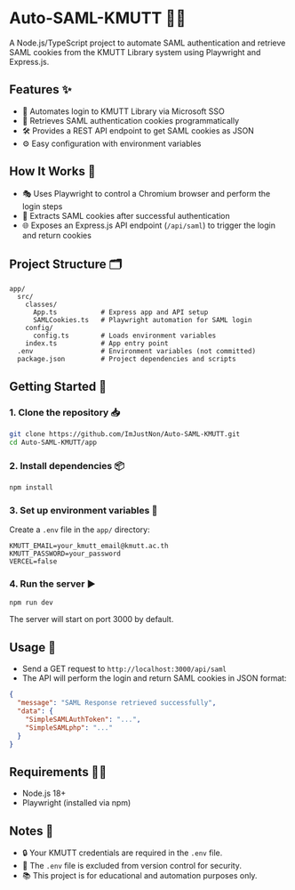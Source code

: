 
# Auto-SAML-KMUTT 🚀🔐

A Node.js/TypeScript project to automate SAML authentication and retrieve SAML cookies from the KMUTT Library system using Playwright and Express.js.


## Features ✨
- 🤖 Automates login to KMUTT Library via Microsoft SSO
- 🍪 Retrieves SAML authentication cookies programmatically
- 🛠️ Provides a REST API endpoint to get SAML cookies as JSON
- ⚙️ Easy configuration with environment variables


## How It Works 🧩
- 🎭 Uses Playwright to control a Chromium browser and perform the login steps
- 🍪 Extracts SAML cookies after successful authentication
- 🌐 Exposes an Express.js API endpoint (`/api/saml`) to trigger the login and return cookies


## Project Structure 🗂️
```
app/
  src/
    classes/
      App.ts           # Express app and API setup
      SAMLCookies.ts   # Playwright automation for SAML login
    config/
      config.ts        # Loads environment variables
    index.ts           # App entry point
  .env                 # Environment variables (not committed)
  package.json         # Project dependencies and scripts
```


## Getting Started 🏁

### 1. Clone the repository 📥
```bash
git clone https://github.com/ImJustNon/Auto-SAML-KMUTT.git
cd Auto-SAML-KMUTT/app
```

### 2. Install dependencies 📦
```bash
npm install
```

### 3. Set up environment variables 🔑
Create a `.env` file in the `app/` directory:
```
KMUTT_EMAIL=your_kmutt_email@kmutt.ac.th
KMUTT_PASSWORD=your_password
VERCEL=false
```

### 4. Run the server ▶️
```bash
npm run dev
```

The server will start on port 3000 by default.


## Usage 📡
- Send a GET request to `http://localhost:3000/api/saml`
- The API will perform the login and return SAML cookies in JSON format:

```json
{
  "message": "SAML Response retrieved successfully",
  "data": {
    "SimpleSAMLAuthToken": "...",
    "SimpleSAMLphp": "..."
  }
}
```


## Requirements 🧑‍💻
- Node.js 18+
- Playwright (installed via npm)


## Notes 📝
- 🔒 Your KMUTT credentials are required in the `.env` file.
- 🚫 The `.env` file is excluded from version control for security.
- 📚 This project is for educational and automation purposes only.

